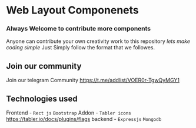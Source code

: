 # Web Layout Componenets

### Always Welcome to contribute more components

Anyone can contribute your own creativity work to this repository <i> lets make coding simple </i> Just Simply follow the format that we followes. 

## Join our community

Join our telegram Community
https://t.me/addlist/VOER0r-TgwQyMGY1

## Technologies used

Frontend - ```Rect js``` ```Bootstrap``` 
Addon - ```Tabler icons``` https://tabler.io/docs/plugins/flags
backend - ```Expressjs``` ```Mongodb```